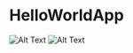 # HelloWorldApp
![Alt Text](https://imgur.com/WN5N1Rt.jpg)
![Alt Text](https://imgur.com/UpMjaQl.jpg)
